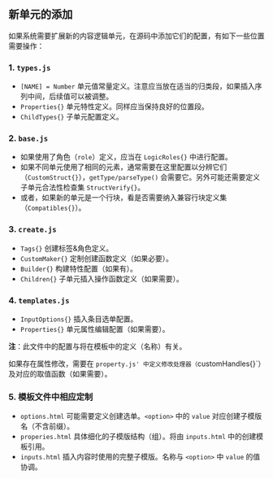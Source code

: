 ## 新单元的添加

如果系统需要扩展新的内容逻辑单元，在源码中添加它们的配置，有如下一些位置需要操作：

### 1. `types.js`

- `[NAME] = Number` 单元值常量定义。注意应当放在适当的归类段，如果插入序列中间，后续值可以被调整。
- `Properties{}` 单元特性定义。同样应当保持良好的位置段。
- `ChildTypes{}` 子单元配置定义。


### 2. `base.js`

- 如果使用了角色（`role`）定义，应当在 `LogicRoles{}` 中进行配置。
- 如果不同单元使用了相同的元素，通常需要在这里配置以分辨它们（`CustomStruct{}`），`getType/parseType()` 会需要它。另外可能还需要定义子单元合法性检查集 `StructVerify{}`。
- 或者，如果新的单元是一个行块，看是否需要纳入兼容行块定义集（`Compatibles{}`）。


### 3. `create.js`

- `Tags{}` 创建标签&角色定义。
- `CustomMaker{}` 定制创建函数定义（如果必要）。
- `Builder{}` 构建特性配置（如果有）。
- `Children{}` 子单元插入操作函数定义（如果需要）。


### 4. `templates.js`

- `InputOptions{}` 插入条目选单配置。
- `Properties{}` 单元属性编辑配置（如果需要）。

**注**：此文件中的配置与将在模板中的定义（名称）有关。

如果存在属性修改，需要在 `property.js' 中定义修改处理器（`customHandles{}`）及对应的取值函数（如果需要）。


### 5. 模板文件中相应定制

- `options.html` 可能需要定义创建选单。`<option>` 中的 `value` 对应创建子模版名（不含前缀）。
- `properies.html` 具体细化的子模版结构（组）。将由 `inputs.html` 中的创建模板引用。
- `inputs.html` 插入内容时使用的完整子模版。名称与 `<option>` 中 `value` 的值协调。
